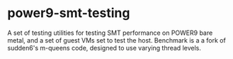 # power9-smt-testing
A set of testing utilities for testing SMT performance on POWER9 bare metal, and a set of guest VMs set to test the host. Benchmark is a a fork of sudden6's m-queens code, designed to use varying thread levels.
